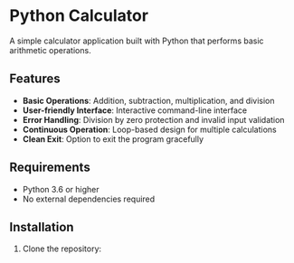 # Python Calculator

A simple calculator application built with Python that performs basic arithmetic operations.

## Features

- **Basic Operations**: Addition, subtraction, multiplication, and division
- **User-friendly Interface**: Interactive command-line interface
- **Error Handling**: Division by zero protection and invalid input validation
- **Continuous Operation**: Loop-based design for multiple calculations
- **Clean Exit**: Option to exit the program gracefully

## Requirements

- Python 3.6 or higher
- No external dependencies required

## Installation

1. Clone the repository:
